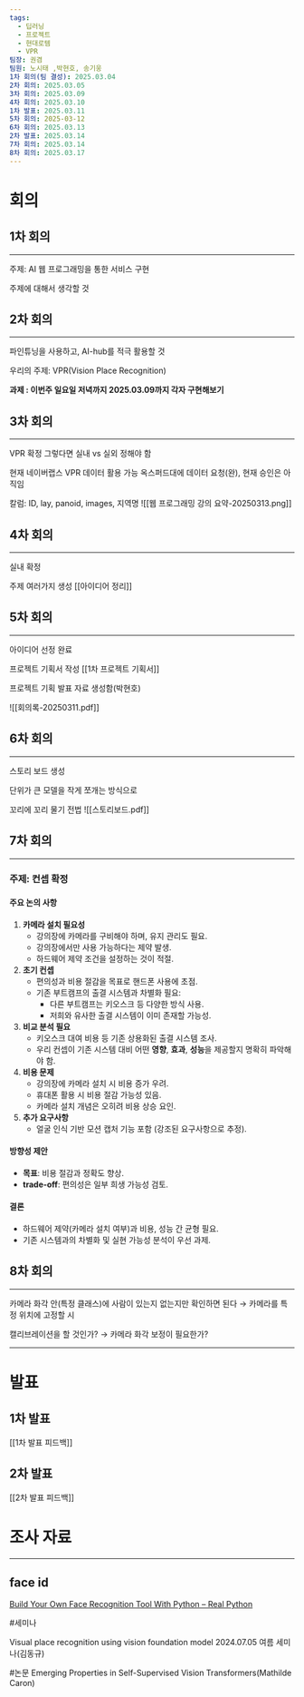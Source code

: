 ```yaml
---
tags:
  - 딥러닝
  - 프로젝트
  - 현대로템
  - VPR
팀장: 권겸
팀원: 노시태 ,박현호, 송기웅
1차 회의(팀 결성): 2025.03.04
2차 회의: 2025.03.05
3차 회의: 2025.03.09
4차 회의: 2025.03.10
1차 발표: 2025.03.11
5차 회의: 2025-03-12
6차 회의: 2025.03.13
2차 발표: 2025.03.14
7차 회의: 2025.03.14
8차 회의: 2025.03.17
---
```

# 회의
## 1차 회의
---

주제: AI 웹 프로그래밍을 통한 서비스 구현

주제에 대해서 생각할 것
## 2차 회의
---

파인튜닝을 사용하고, AI-hub를 적극 활용할 것

우리의 주제: VPR(Vision Place Recognition)

**과제 : 이번주 일요일 저녁까지 2025.03.09까지 각자 구현해보기**

## 3차 회의
---
VPR 확정
그렇다면 실내 vs 실외 정해야 함

현재 네이버랩스 VPR 데이터 활용 가능
옥스퍼드대에 데이터 요청(완), 현재 승인은 아직임

칼럼: ID, lay, panoid, images, 지역명
![[웹 프로그래밍 강의 요약-20250313.png]]
## 4차 회의
---
실내 확정

주제 여러가지 생성
[[아이디어 정리]]

## 5차 회의
---
아이디어 선정 완료

프로젝트 기획서 작성
[[1차 프로젝트 기획서]]

프로젝트 기획 발표 자료 생성함(박현호)

![[회의록-20250311.pdf]]

## 6차 회의
---
스토리 보드 생성

단위가 큰 모델을 작게 쪼개는 방식으로

꼬리에 꼬리 물기 전법
![[스토리보드.pdf]]
## 7차 회의
---
### 주제: 컨셉 확정

#### 주요 논의 사항

1. **카메라 설치 필요성**
    - 강의장에 카메라를 구비해야 하며, 유지 관리도 필요.
    - 강의장에서만 사용 가능하다는 제약 발생.
    - 하드웨어 제약 조건을 설정하는 것이 적절.
2. **초기 컨셉**
    - 편의성과 비용 절감을 목표로 핸드폰 사용에 초점.
    - 기존 부트캠프의 출결 시스템과 차별화 필요:
        - 다른 부트캠프는 키오스크 등 다양한 방식 사용.
        - 저희와 유사한 출결 시스템이 이미 존재할 가능성.
3. **비교 분석 필요**
    - 키오스크 대여 비용 등 기존 상용화된 출결 시스템 조사.
    - 우리 컨셉이 기존 시스템 대비 어떤 **영향**, **효과**, **성능**을 제공할지 명확히 파악해야 함.
4. **비용 문제**
    - 강의장에 카메라 설치 시 비용 증가 우려.
    - 휴대폰 활용 시 비용 절감 가능성 있음.
    - 카메라 설치 개념은 오히려 비용 상승 요인.
5. **추가 요구사항**
    - 얼굴 인식 기반 모션 캡처 기능 포함 (강조된 요구사항으로 추정).

#### 방향성 제안

- **목표**: 비용 절감과 정확도 향상.
- **trade-off**: 편의성은 일부 희생 가능성 검토.

#### 결론

- 하드웨어 제약(카메라 설치 여부)과 비용, 성능 간 균형 필요.
- 기존 시스템과의 차별화 및 실현 가능성 분석이 우선 과제.


## 8차 회의
---
카메라 화각 안(특정 클래스)에 사람이 있는지 없는지만 확인하면 된다 
$\rightarrow$ 카메라를 특정 위치에 고정할 시

캘리브레이션을 할 것인가?
$\rightarrow$ 카메라 화각 보정이 필요한가?







---
# 발표
## 1차 발표
[[1차 발표 피드백]]

## 2차 발표
[[2차 발표 피드백]]


# 조사 자료
---

## face id
[Build Your Own Face Recognition Tool With Python – Real Python](https://realpython.com/face-recognition-with-python/#step-2-load-training-data-and-train-your-model)


#세미나

Visual place recognition using vision foundation model 2024.07.05 여름 세미나(김동규)


#논문
Emerging Properties in Self-Supervised Vision Transformers(Mathilde Caron)